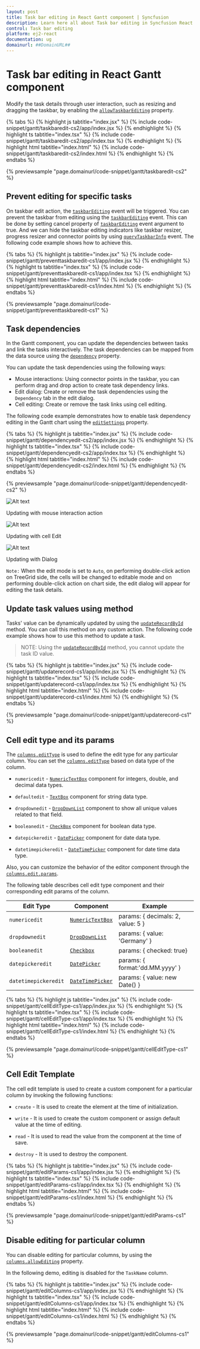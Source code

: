 ```yaml
---
layout: post
title: Task bar editing in React Gantt component | Syncfusion
description: Learn here all about Task bar editing in Syncfusion React Gantt component of Syncfusion Essential JS 2 and more.
control: Task bar editing 
platform: ej2-react
documentation: ug
domainurl: ##DomainURL##
---
```


# Task bar editing in React Gantt component

Modify the task details through user interaction, such as resizing and dragging the taskbar, by enabling the [`allowTaskbarEditing`](https://ej2.syncfusion.com/react/documentation/api/gantt/editSettings/#allowtaskbarediting) property.

{% tabs %}
{% highlight js tabtitle="index.jsx" %}
{% include code-snippet/gantt/taskbaredit-cs2/app/index.jsx %}
{% endhighlight %}
{% highlight ts tabtitle="index.tsx" %}
{% include code-snippet/gantt/taskbaredit-cs2/app/index.tsx %}
{% endhighlight %}
{% highlight html tabtitle="index.html" %}
{% include code-snippet/gantt/taskbaredit-cs2/index.html %}
{% endhighlight %}
{% endtabs %}
        
{% previewsample "page.domainurl/code-snippet/gantt/taskbaredit-cs2" %}

## Prevent editing for specific tasks

On taskbar edit action, the [`taskbarEditing`](https://ej2.syncfusion.com/react/documentation/api/gantt/#taskbarediting) event will be triggered. You can prevent the taskbar from editing using the [`taskbarEditing`](https://ej2.syncfusion.com/react/documentation/api/gantt/#taskbarediting) event. This can be done by setting cancel property of [`taskbarEditing`](https://ej2.syncfusion.com/react/documentation/api/gantt/#taskbarediting) event argument to true. And we can hide the taskbar editing indicators like taskbar resizer, progress resizer and connector points by using [`queryTaskbarInfo`](https://ej2.syncfusion.com/react/documentation/api/gantt/#querytaskbarinfo) event.  The following code example shows how to achieve this.

{% tabs %}
{% highlight js tabtitle="index.jsx" %}
{% include code-snippet/gantt/preventtaskbaredit-cs1/app/index.jsx %}
{% endhighlight %}
{% highlight ts tabtitle="index.tsx" %}
{% include code-snippet/gantt/preventtaskbaredit-cs1/app/index.tsx %}
{% endhighlight %}
{% highlight html tabtitle="index.html" %}
{% include code-snippet/gantt/preventtaskbaredit-cs1/index.html %}
{% endhighlight %}
{% endtabs %}
        
{% previewsample "page.domainurl/code-snippet/gantt/preventtaskbaredit-cs1" %}

## Task dependencies

In the Gantt component, you can update the dependencies between tasks and link the tasks interactively. The task dependencies can be mapped from the data source using the [`dependency`](https://ej2.syncfusion.com/react/documentation/api/gantt/taskFields/#dependency) property.

You can update the task dependencies using the following ways:

* Mouse interactions: Using connector points in the taskbar, you can perform drag and drop action to create task dependency links.
* Edit dialog: Create or remove the task dependencies using the `Dependency` tab in the edit dialog.
* Cell editing: Create or remove the task links using cell editing.

The following code example demonstrates how to enable task dependency editing in the Gantt chart using the [`editSettings`](https://ej2.syncfusion.com/react/documentation/api/gantt/editSettings/) property.

{% tabs %}
{% highlight js tabtitle="index.jsx" %}
{% include code-snippet/gantt/dependencyedit-cs2/app/index.jsx %}
{% endhighlight %}
{% highlight ts tabtitle="index.tsx" %}
{% include code-snippet/gantt/dependencyedit-cs2/app/index.tsx %}
{% endhighlight %}
{% highlight html tabtitle="index.html" %}
{% include code-snippet/gantt/dependencyedit-cs2/index.html %}
{% endhighlight %}
{% endtabs %}
        
{% previewsample "page.domainurl/code-snippet/gantt/dependencyedit-cs2" %}

![Alt text](images/user-interaction.png)

Updating with mouse interaction action

![Alt text](images/cell-edit.png)

Updating with cell Edit

![Alt text](images/dialog.png)

Updating with Dialog

`Note:` When the edit mode is set to `Auto`, on performing double-click action on TreeGrid side, the cells will be changed to editable mode and on performing double-click action on chart side, the edit dialog will appear for editing the task details.

## Update task values using method

Tasks' value can be dynamically updated by using the [`updateRecordById`](https://ej2.syncfusion.com/react/documentation/api/gantt/#updaterecordbyid) method. You can call this method on any custom action. The following code example shows how to use this method to update a task.

>NOTE: Using the [`updateRecordById`](https://ej2.syncfusion.com/react/documentation/api/gantt/#updaterecordbyid) method, you cannot update the task ID value.

{% tabs %}
{% highlight js tabtitle="index.jsx" %}
{% include code-snippet/gantt/updaterecord-cs1/app/index.jsx %}
{% endhighlight %}
{% highlight ts tabtitle="index.tsx" %}
{% include code-snippet/gantt/updaterecord-cs1/app/index.tsx %}
{% endhighlight %}
{% highlight html tabtitle="index.html" %}
{% include code-snippet/gantt/updaterecord-cs1/index.html %}
{% endhighlight %}
{% endtabs %}
        
{% previewsample "page.domainurl/code-snippet/gantt/updaterecord-cs1" %}

## Cell edit type and its params

The [`columns.editType`](https://ej2.syncfusion.com/react/documentation/api/gantt/column/#edittype) is used to define the edit type for any particular column.
You can set the [`columns.editType`](https://ej2.syncfusion.com/react/documentation/api/gantt/column/#edittype) based on data type of the column.

* `numericedit` - [`NumericTextBox`](../numerictextbox) component for integers, double, and decimal data types.

* `defaultedit` - [`TextBox`](../textbox) component for string data type.

* `dropdownedit` - [`DropDownList`](../drop-down-list) component to show all unique values related to that field.

* `booleanedit` - [`CheckBox`](../check-box) component for boolean data type.

* `datepickeredit` - [`DatePicker`](../datepicker) component for date data type.

* `datetimepickeredit` - [`DateTimePicker`](../datetimepicker) component for date time data type.

Also, you can customize the behavior of the editor component through the [`columns.edit.params`](https://ej2.syncfusion.com/react/documentation/api/gantt/column/#edit).

The following table describes cell edit type component and their corresponding edit params of the column.

Edit Type |Component |Example
-----|-----|-----
`numericedit` | [`NumericTextBox`](../numerictextbox) | params: { decimals: 2, value: 5 }
`dropdownedit` | [`DropDownList`](../drop-down-list) | params: { value: 'Germany' }
`booleanedit` | [`Checkbox`](../check-box) | params: { checked: true}
`datepickeredit` | [`DatePicker`](../datepicker) | params: { format:'dd.MM.yyyy' }
`datetimepickeredit` | [`DateTimePicker`](../datetimepicker) | params: { value: new Date() }

{% tabs %}
{% highlight js tabtitle="index.jsx" %}
{% include code-snippet/gantt/cellEditType-cs1/app/index.jsx %}
{% endhighlight %}
{% highlight ts tabtitle="index.tsx" %}
{% include code-snippet/gantt/cellEditType-cs1/app/index.tsx %}
{% endhighlight %}
{% highlight html tabtitle="index.html" %}
{% include code-snippet/gantt/cellEditType-cs1/index.html %}
{% endhighlight %}
{% endtabs %}
        
{% previewsample "page.domainurl/code-snippet/gantt/cellEditType-cs1" %}

## Cell Edit Template

The cell edit template is used to create a custom component for a particular column by invoking the following functions:

* `create` - It is used to create the element at the time of initialization.

* `write` - It is used to create the custom component or assign default value at the time of editing.

* `read` - It is used to read the value from the component at the time of save.

* `destroy` - It is used to destroy the component.

{% tabs %}
{% highlight js tabtitle="index.jsx" %}
{% include code-snippet/gantt/editParams-cs1/app/index.jsx %}
{% endhighlight %}
{% highlight ts tabtitle="index.tsx" %}
{% include code-snippet/gantt/editParams-cs1/app/index.tsx %}
{% endhighlight %}
{% highlight html tabtitle="index.html" %}
{% include code-snippet/gantt/editParams-cs1/index.html %}
{% endhighlight %}
{% endtabs %}
        
{% previewsample "page.domainurl/code-snippet/gantt/editParams-cs1" %}

## Disable editing for particular column

You can disable editing for particular columns, by using the [`columns.allowEditing`](https://ej2.syncfusion.com/react/documentation/api/gantt/column/#allowediting) property.

In the following demo, editing is disabled for the `TaskName` column.

{% tabs %}
{% highlight js tabtitle="index.jsx" %}
{% include code-snippet/gantt/editColumns-cs1/app/index.jsx %}
{% endhighlight %}
{% highlight ts tabtitle="index.tsx" %}
{% include code-snippet/gantt/editColumns-cs1/app/index.tsx %}
{% endhighlight %}
{% highlight html tabtitle="index.html" %}
{% include code-snippet/gantt/editColumns-cs1/index.html %}
{% endhighlight %}
{% endtabs %}
        
{% previewsample "page.domainurl/code-snippet/gantt/editColumns-cs1" %}